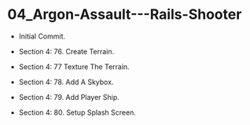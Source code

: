 # 04_Argon-Assault---Rails-Shooter

* Initial Commit.

* Section 4: 76. Create Terrain.

* Section 4: 77 Texture The Terrain.

* Section 4: 78. Add A Skybox.

* Section 4: 79. Add Player Ship.

* Section 4: 80. Setup Splash Screen.